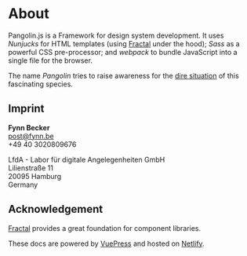 # About

Pangolin.js is a Framework for design system development. It uses _Nunjucks_ for HTML templates (using [Fractal](https://fractal.build) under the hood); _Sass_ as a powerful CSS pre-processor; and _webpack_ to bundle JavaScript into a single file for the browser.

The name _Pangolin_ tries to raise awareness for the [dire situation](https://en.wikipedia.org/wiki/Pangolin) of this fascinating species.

## Imprint

**Fynn Becker**  
[post@fynn.be](mailto:post@fynn.be)  
+49 40 3020809676

LfdA - Labor für digitale Angelegenheiten GmbH  
Lilienstraße 11  
20095 Hamburg  
Germany

## Acknowledgement

[Fractal](https://fractal.build) provides a great foundation for component libraries.

These docs are powered by [VuePress](https://vuepress.vuejs.org) and hosted on [Netlify](https://www.netlify.com).
